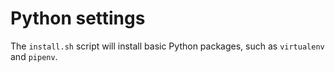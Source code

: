 Python settings
===============

The `install.sh` script will install basic Python packages, such as `virtualenv` and `pipenv`.
